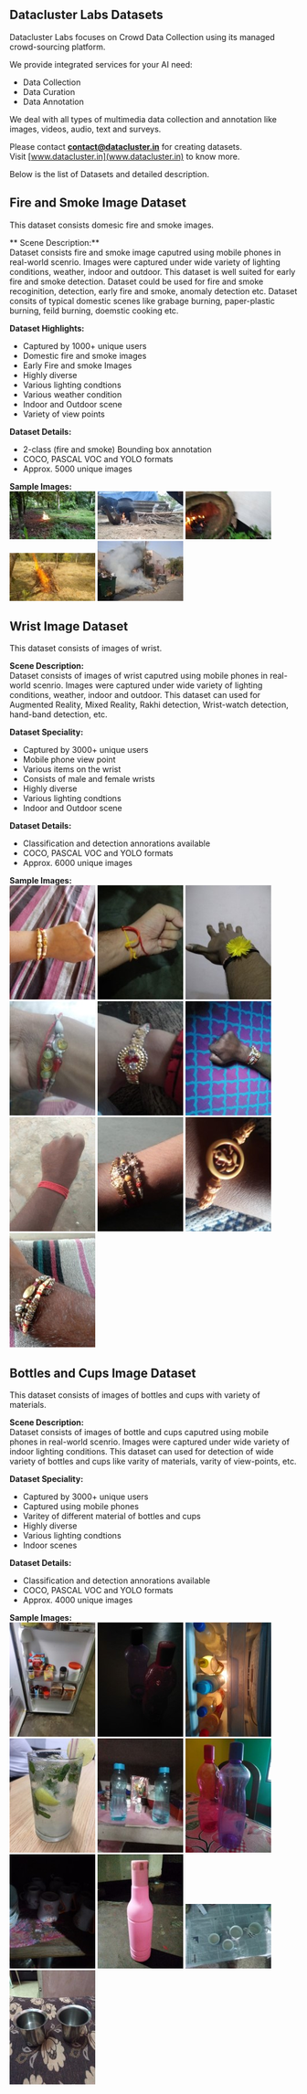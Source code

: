 ## Datacluster Labs Datasets

Datacluster Labs focuses on Crowd Data Collection using its managed crowd-sourcing platform. 

We provide integrated services for your AI need:  
* Data Collection  
* Data Curation  
* Data Annotation 

We deal with all types of multimedia data collection and annotation like images, videos, audio, text and surveys. 

Please contact **contact@datacluster.in** for creating datasets.  
Visit [www.datacluster.in](www.datacluster.in) to know more.

Below is the list of Datasets and detailed description.  

## Fire and Smoke Image Dataset  

This dataset consists domesic fire and smoke images. 

** Scene Description:**    
Dataset consists fire and smoke image caputred using mobile phones in real-world scenrio. Images were captured under wide variety of lighting conditions, weather, indoor and outdoor. This dataset is well suited for early fire and smoke detection. Dataset could be used for fire and smoke recoginition, detection, early fire and smoke, anomaly detection etc. Dataset consits of typical domestic scenes like grabage burning, paper-plastic burning, feild burning, doemstic cooking etc.      

**Dataset Highlights:**
* Captured by 1000+ unique users  
* Domestic fire and smoke images    
* Early Fire and smoke Images  
* Highly diverse  
* Various lighting condtions  
* Various weather condition  
* Indoor and Outdoor scene  
* Variety of view points  


**Dataset Details:**  
* 2-class (fire and smoke) Bounding box annotation   
* COCO, PASCAL VOC and YOLO formats  
* Approx. 5000 unique images  

**Sample Images:**  
![alt-text-1](sample_datasets/fire_and_smoke/datacluster_fire_and_smoke_sample1.jpg "title-1") ![alt-text-2](sample_datasets/fire_and_smoke/datacluster_fire_and_smoke_sample9.jpg "title-2") ![alt-text-2](sample_datasets/fire_and_smoke/datacluster_fire_and_smoke_sample7.jpg "title-2") ![alt-text-2](sample_datasets/fire_and_smoke/datacluster_fire_and_smoke_sample5.jpg "title-2") ![alt-text-2](sample_datasets/fire_and_smoke/datacluster_fire_and_smoke_sample2.jpg "title-2") 

## Wrist Image Dataset   

This dataset consists of images of wrist.

**Scene Description:**    
Dataset consists of images of wrist caputred using mobile phones in real-world scenrio. Images were captured under wide variety of lighting conditions, weather, indoor and outdoor. This dataset can used for Augmented Reality, Mixed Reality, Rakhi detection, Wrist-watch detection, hand-band detection, etc.    

**Dataset Speciality:**  
* Captured by 3000+ unique users  
* Mobile phone view point  
* Various items on the wrist  
* Consists of male and female wrists  
* Highly diverse  
* Various lighting condtions  
* Indoor and Outdoor scene   

**Dataset Details:**  
* Classification and detection annorations available   
* COCO, PASCAL VOC and YOLO formats  
* Approx. 6000 unique images  

**Sample Images:**  
![alt-text-1](sample_datasets/rakhi/datacluster_rakhiWrist_sample1.jpg "title-1") ![alt-text-1](sample_datasets/rakhi/datacluster_rakhiWrist_sample2.jpg "title-1") ![alt-text-1](sample_datasets/rakhi/datacluster_rakhiWrist_sample3.jpg "title-1") ![alt-text-1](sample_datasets/rakhi/datacluster_rakhiWrist_sample4.jpg "title-1") ![alt-text-1](sample_datasets/rakhi/datacluster_rakhiWrist_sample5.jpg "title-1") ![alt-text-1](sample_datasets/rakhi/datacluster_rakhiWrist_sample6.jpg "title-1") ![alt-text-1](sample_datasets/rakhi/datacluster_rakhiWrist_sample7.jpg "title-1") ![alt-text-1](sample_datasets/rakhi/datacluster_rakhiWrist_sample8.jpg "title-1") ![alt-text-1](sample_datasets/rakhi/datacluster_rakhiWrist_sample9.jpg "title-1") ![alt-text-1](sample_datasets/rakhi/datacluster_rakhiWrist_sample10.jpg "title-1")

## Bottles and Cups Image Dataset   

This dataset consists of images of bottles and cups with variety of materials.

**Scene Description:**    
Dataset consists of images of bottle and cups caputred using mobile phones in real-world scenrio. Images were captured under wide variety of indoor lighting conditions. This dataset can used for detection of wide variety of bottles and cups like varity of materials, varity of view-points, etc.    

**Dataset Speciality:**  
* Captured by 3000+ unique users  
* Captured using mobile phones    
* Varitey of different material of bottles and cups     
* Highly diverse  
* Various lighting condtions  
* Indoor scenes     

**Dataset Details:**  
* Classification and detection annorations available   
* COCO, PASCAL VOC and YOLO formats  
* Approx. 4000 unique images  

**Sample Images:**  
![alt-text-1](sample_datasets/bottles_and_cups/datacluster_bottles_and_cups_sample1.jpg "title-1") ![alt-text-1](sample_datasets/bottles_and_cups/datacluster_bottles_and_cups_sample2.jpg "title-1") ![alt-text-1](sample_datasets/bottles_and_cups/datacluster_bottles_and_cups_sample3.jpg "title-1") ![alt-text-1](sample_datasets/bottles_and_cups/datacluster_bottles_and_cups_sample4.jpg "title-1") ![alt-text-1](sample_datasets/bottles_and_cups/datacluster_bottles_and_cups_sample5.jpg "title-1") ![alt-text-1](sample_datasets/bottles_and_cups/datacluster_bottles_and_cups_sample6.jpg "title-1") ![alt-text-1](sample_datasets/bottles_and_cups/datacluster_bottles_and_cups_sample7.jpg "title-1") ![alt-text-1](sample_datasets/bottles_and_cups/datacluster_bottles_and_cups_sample8.jpg "title-1") ![alt-text-1](sample_datasets/bottles_and_cups/datacluster_bottles_and_cups_sample9.jpg "title-1") ![alt-text-1](sample_datasets/bottles_and_cups/datacluster_bottles_and_cups_sample10.jpg "title-1") 
